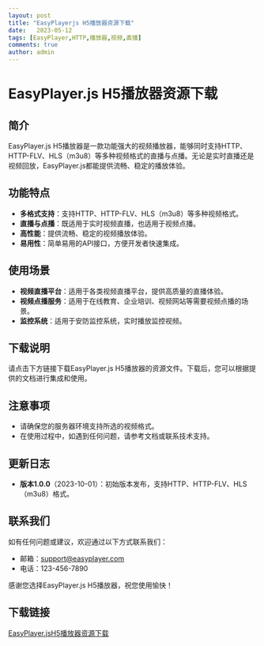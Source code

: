 ```yaml
---
layout: post
title: "EasyPlayerjs H5播放器资源下载"
date:   2023-05-12
tags: [EasyPlayer,HTTP,播放器,视频,直播]
comments: true
author: admin
---
```

# EasyPlayer.js H5播放器资源下载

## 简介
EasyPlayer.js H5播放器是一款功能强大的视频播放器，能够同时支持HTTP、HTTP-FLV、HLS（m3u8）等多种视频格式的直播与点播。无论是实时直播还是视频回放，EasyPlayer.js都能提供流畅、稳定的播放体验。

## 功能特点
- **多格式支持**：支持HTTP、HTTP-FLV、HLS（m3u8）等多种视频格式。
- **直播与点播**：既适用于实时视频直播，也适用于视频点播。
- **高性能**：提供流畅、稳定的视频播放体验。
- **易用性**：简单易用的API接口，方便开发者快速集成。

## 使用场景
- **视频直播平台**：适用于各类视频直播平台，提供高质量的直播体验。
- **视频点播服务**：适用于在线教育、企业培训、视频网站等需要视频点播的场景。
- **监控系统**：适用于安防监控系统，实时播放监控视频。

## 下载说明
请点击下方链接下载EasyPlayer.js H5播放器的资源文件。下载后，您可以根据提供的文档进行集成和使用。

## 注意事项
- 请确保您的服务器环境支持所选的视频格式。
- 在使用过程中，如遇到任何问题，请参考文档或联系技术支持。

## 更新日志
- **版本1.0.0**（2023-10-01）：初始版本发布，支持HTTP、HTTP-FLV、HLS（m3u8）格式。

## 联系我们
如有任何问题或建议，欢迎通过以下方式联系我们：
- 邮箱：support@easyplayer.com
- 电话：123-456-7890

感谢您选择EasyPlayer.js H5播放器，祝您使用愉快！

## 下载链接

[EasyPlayer.jsH5播放器资源下载](https://pan.quark.cn/s/bf3c3bbc6d8f)